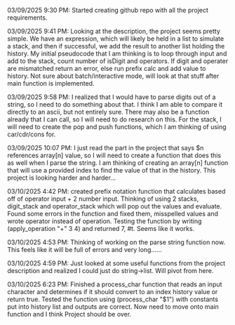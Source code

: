 03/09/2025 9:30 PM: Started creating github repo with all the project requirements.

03/09/2025 9:41 PM: Looking at the description, the project seems pretty simple. We have an expression, which will likely be held in a list to simulate a stack, and then if successful, we add the result to another list holding the history. My initial pseudocode that I am thinking is to loop through input and add to the stack, count number of isDigit and operators. If digit and operater are mismatched return an error, else run prefix calc and add value to history. Not sure about batch/interactive mode, will look at that stuff after main function is implemented.

03/09/2025 9:58 PM: I realized that I would have to parse digits out of a string, so I need to do something about that. I think I am able to compare it directly to an ascii, but not entirely sure. There may also be a function already that I can call, so I will need to do research on this. For the stack, I will need to create the pop and push functions, which I am thinking of using car/cdr/cons for.

03/09/2025 10:07 PM: I just read the part in the project that says $n references array[n] value, so I will need to create a function that does this as well when I parse the string. I am thinking of creating an array[n] function that will use a provided index to find the value of that in the history. This project is looking harder and harder...

03/10/2025 4:42 PM: created prefix notation function that calculates based off of operator input + 2 number input. Thinking of using 2 stacks, digit_stack and operator_stack which will pop out the values and evaluate. Found some errors in the function and fixed them, misspelled values and wrote operator instead of operation. Testing the function by writing (apply_operation "+" 3 4) and returned 7, #t. Seems like it works.

03/10/2025 4:53 PM: Thinking of working on the parse string function now. This feels like it will be full of errors and very long......

03/10/2025 4:59 PM: Just looked at some useful functions from the project description and realized I could just do string->list. Will pivot from here.

03/10/2025 6:23 PM: Finished a process_char function that reads an input character and determines if it should convert to an index history value or return true. Tested the function using (process_char "$1") with constants put into history list and outputs are correct. Now need to move onto main function and I think Project should be over. 